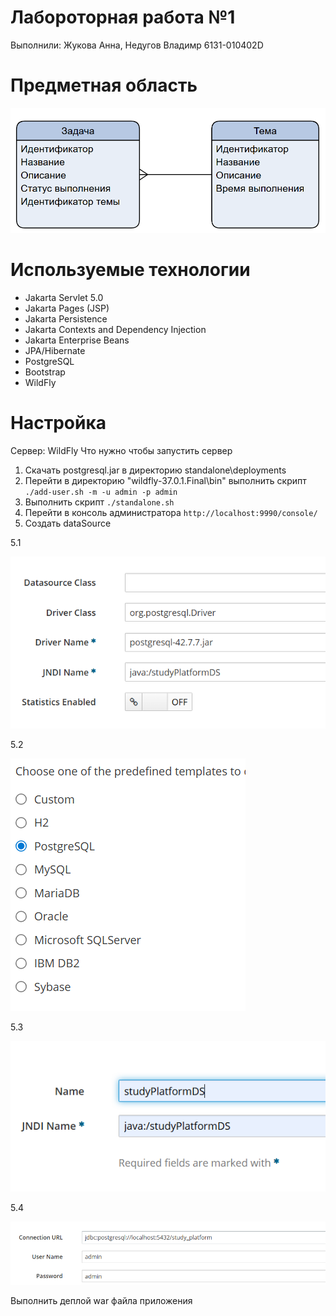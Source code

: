 ﻿# Лабороторная работа №1
Выполнили: Жукова Анна, Недугов Владимр 6131-010402D
# Предметная область
![img_5.png](readme_images/1.png)
# Используемые технологии
- Jakarta Servlet 5.0
- Jakarta Pages (JSP) 
- Jakarta Persistence
- Jakarta Contexts and Dependency Injection
- Jakarta Enterprise Beans
- JPA/Hibernate
- PostgreSQL
- Bootstrap
- WildFly
# Настройка
Сервер: WildFly 
Что нужно чтобы запустить сервер
1) Скачать postgresql.jar в директорию standalone\deployments
2) Перейти в директорию "wildfly-37.0.1.Final\bin\" выполнить скрипт 
`./add-user.sh -m -u admin -p admin`
3) Выполнить скрипт 
`./standalone.sh`
4) Перейти в консоль администратора `http://localhost:9990/console/`
5) Создать dataSource 

5.1 

![img_1.png](readme_images/2.png)

5.2 

![img_2.png](readme_images/3.png)

5.3 

![img_3.png](readme_images/4.png)

5.4 

![img_4.png](readme_images/5.png)


Выполнить деплой war файла приложения

